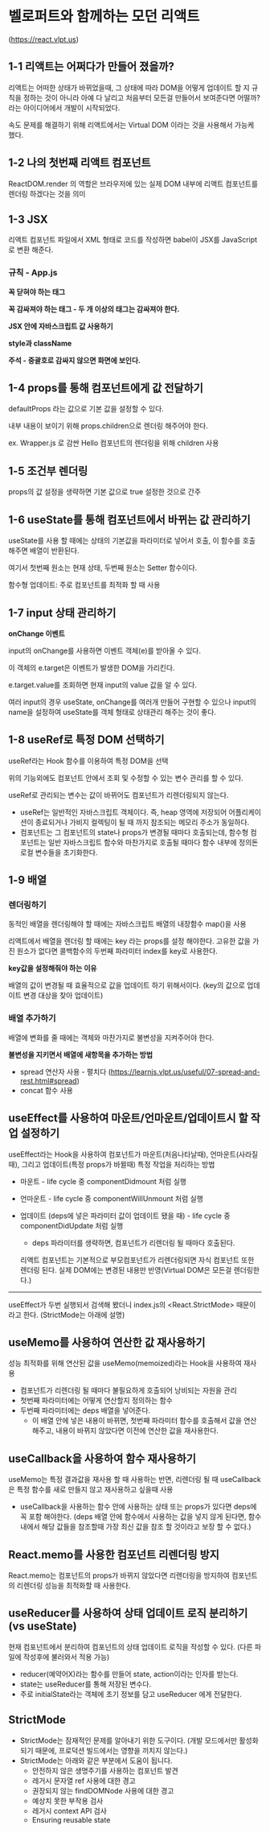 # 벨로퍼트와 함께하는 모던 리액트
(https://react.vlpt.us)

## 1-1 리액트는 어쩌다가 만들어 졌을까?
리액트는 어떠한 상태가 바뀌었을때, 그 상태에 따라 DOM을 어떻게 업데이트 할 지 규칙을 정하는 것이 아니라 아예 다 날리고 처음부터 모든걸 만들어서 보여준다면 어떨까? 라는 아이디어에서 개발이 시작되었다.

속도 문제를 해결하기 위해 리액트에서는 Virtual DOM 이라는 것을 사용해서 가능케 했다.

## 1-2 나의 첫번째 리액트 컴포넌트
ReactDOM.render 의 역할은 브라우저에 있는 실제 DOM 내부에 리액트 컴포넌트를 렌더링 하겠다는 것을 의미

## 1-3 JSX
리액트 컴포넌트 파일에서 XML 형태로 코드를 작성하면 babel이 JSX를 JavaScript로 변환 해준다.

### 규칙 - App.js

**꼭 닫혀야 하는 태그**

**꼭 감싸져야 하는 태그 - 두 개 이상의 태그는 감싸져야 한다.**

**JSX 안에 자바스크립트 값 사용하기**

**style과 className**

**주석 - 중괄호로 감싸지 않으면 화면에 보인다.**

## 1-4 props를 통해 컴포넌트에게 값 전달하기
defaultProps 라는 값으로 기본 값을 설정할 수 있다.

내부 내용이 보이기 위해 props.children으로 렌더링 해주어야 한다.

  ex. Wrapper.js 로 감싼 Hello 컴포넌트의 렌더링을 위해 children 사용

## 1-5 조건부 렌더링
props의 값 설정을 생략하면 기본 값으로 true 설정한 것으로 간주

## 1-6 useState를 통해 컴포넌트에서 바뀌는 값 관리하기
useState를 사용 할 때에는 상태의 기본값을 파라미터로 넣어서 호출, 이 함수를 호출해주면 배열이 반환된다.

여기서 첫번째 원소는 현재 상태, 두번째 원소는 Setter 함수이다.

함수형 업데이트: 주로 컴포넌트를 최적화 할 때 사용

## 1-7 input 상태 관리하기
**onChange 이벤트**

input의 onChange를 사용하면 이벤트 객체(e)를 받아올 수 있다.

이 객체의 e.target은 이벤트가 발생한 DOM을 가리킨다.

e.target.value를 조회하면 현재 input의 value 값을 알 수 있다.

여러 input의 경우 useState, onChange를 여러개 만들어 구현할 수 있으나 input의 name을 설정하여 useState를 객체 형태로 상태관리 해주는 것이 좋다.

## 1-8 useRef로 특정 DOM 선택하기
useRef라는 Hook 함수를 이용하여 특정 DOM을 선택

위의 기능외에도 컴포넌트 안에서 조회 및 수정할 수 있는 변수 관리를 할 수 있다.

useRef로 관리되는 변수는 값이 바뀌어도 컴포넌트가 리렌더링되지 않는다.
* useRef는 일반적인 자바스크립트 객체이다. 즉, heap 영역에 저장되어 어플리케이션이 종료되거나 가비지 컬렉팅이 될 때 까지 참조되는 메모리 주소가 동일하다.
* 컴포넌트는 그 컴포넌트의 state나 props가 변경될 때마다 호출되는데, 함수형 컴포넌트는 일반 자바스크립트 함수와 마찬가지로 호출될 때마다 함수 내부에 정의돈 로컬 변수들을 초기화한다.

## 1-9 배열
###  렌더링하기
동적인 배열을 렌더링해야 할 때에는 자바스크립트 배열의 내장함수 map()을 사용

리액트에서 배열을 렌더링 할 때에는 key 라는 props를 설정 해야한다. 고유한 값을 가진 원소가 없다면 콜백함수의 두번째 파라미터 index를 key로 사용한다.

**key값을 설정해줘야 하는 이유**

배열의 값이 변경될 때 효율적으로 값을 업데이트 하기 위해서이다.
(key의 값으로 업데이트 변경 대상을 찾아 업데이트)

### 배열 추가하기
배열에 변화를 줄 때에는 객체와 마찬가지로 불변성을 지켜주어야 한다.

**불변성을 지키면서 배열에 새항목을 추가하는 방법**
* spread 연산자 사용 - 펼치다
  (https://learnjs.vlpt.us/useful/07-spread-and-rest.html#spread)
* concat 함수 사용

## useEffect를 사용하여 마운트/언마운트/업데이트시 할 작업 설정하기
useEffect라는 Hook을 사용하여 컴포넌트가 마운트(처음나타날때), 언마운트(사라질때), 그리고 업데이트(특정 props가 바뀔때) 특정 작업을 처리하는 방법
* 마운트 - life cycle 중 componentDidmount 처럼 실행
* 언마운트 - life cycle 중 componentWillUnmount 처럼 실행
* 업데이트 (deps에 넣은 파라미터 값이 업데이트 됐을 때) - life cycle 중 componentDidUpdate 처럼 실행 
    * deps 파라미터를 생략하면, 컴포넌트가 리렌더링 될 때마다 호출된다.
  
  리액트 컴포넌트는 기본적으로 부모컴포넌트가 리렌더링되면 자식 컴포넌트 또한 렌더링 된다. 실제 DOM에는 변경된 내용만 반영(Virtual DOM은 모든걸 렌더링한다.)
---
useEffect가 두번 실행되서 검색해 봤더니 index.js의 <React.StrictMode> 때문이라고 한다. (StrictMode는 아래에 설명)

## useMemo를 사용하여 연산한 값 재사용하기
성능 최적화를 위해 연산된 값을 useMemo(memoized)라는 Hook을 사용하여 재사용
* 컴포넌트가 리렌더링 될 때마다 불필요하게 호출되어 낭비되는 자원을 관리
* 첫번째 파라미터에는 어떻게 연산할지 정의하는 함수
* 두번째 파라미터에는 deps 배열을 넣어준다.
    * 이 배열 안에 넣은 내용이 바뀌면, 첫번째 파라미터 함수를 호출해서 값을 연산해주고, 내용이 바뀌지 않았다면 이전에 연산한 값을 재사용한다.

## useCallback을 사용하여 함수 재사용하기
useMemo는 특정 결과값을 재사용 할 때 사용하는 반면, 리렌더링 될 때 useCallback은 특정 함수를 새로 만들지 않고 재사용하고 싶을때 사용
* useCallback을 사용하는 함수 안에 사용하는 상태 또는 props가 있다면 deps에 꼭 포함 해야한다.
(deps 배열 안에 함수에서 사용하는 값을 넣지 않게 된다면, 함수 내에서 해당 값들을 참조할때 가장 최신 값을 참조 할 것이라고 보장 할 수 없다.)

## React.memo를 사용한 컴포넌트 리렌더링 방지
React.memo는 컴포넌트의 props가 바뀌지 않았다면 리렌더링을 방지하여 컴포넌트의 리렌더링 성능을 최적화할 때 사용한다.

## useReducer를 사용하여 상태 업데이트 로직 분리하기 (vs useState)
현재 컴포넌트에서 분리하여 컴포넌트의 상태 업데이트 로직을 작성할 수 있다. (다른 파일에 작성후에 불러와서 적용 가능)
* reducer(예약어X)라는 함수를 만들어 state, action이라는 인자를 받는다.
* state는 useReducer를 통해 저장된 변수다.
* 주로 initialState라는 객체에 초기 정보를 담고 useReducer 에게 전달한다.

## StrictMode
  * StrictMode는 잠재적인 문제를 알아내기 위한 도구이다.
  (개발 모드에서만 활성화되기 때문에, 프로덕션 빌드에서는 영향을 끼치지 않는다.)
  * StrictMode는 아래와 같은 부분에서 도움이 됩니다.
    * 안전하지 않은 생명주기를 사용하는 컴포넌트 발견
    * 레거시 문자열 ref 사용에 대한 경고
    * 권장되지 않는 findDOMNode 사용에 대한 경고
    * 예상치 못한 부작용 검사
    * 레거시 context API 검사
    * Ensuring reusable state


